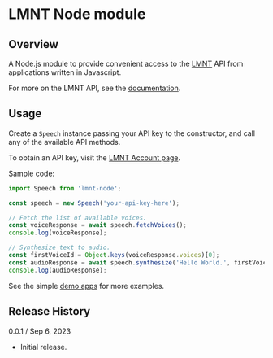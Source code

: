 # LMNT Node module

## Overview

A Node.js module to provide convenient access to the [LMNT](https://www.lmnt.com) API from applications written in Javascript.

For more on the LMNT API, see the [documentation](https://www.lmnt.com/docs/).

## Usage

Create a `Speech` instance passing your API key to the constructor, and call any of the available API methods.

To obtain an API key, visit the [LMNT Account page](https://app.lmnt.com/account).

Sample code:
```js
import Speech from 'lmnt-node';

const speech = new Speech('your-api-key-here');

// Fetch the list of available voices.
const voiceResponse = await speech.fetchVoices();
console.log(voiceResponse);

// Synthesize text to audio.
const firstVoiceId = Object.keys(voiceResponse.voices)[0];
const audioResponse = await speech.synthesize('Hello World.', firstVoiceId, { format: 'mp3' });
console.log(audioResponse);
```

See the simple [demo apps](https://github.com/lmnt-com/lmnt-node/tree/master/demo/node) for more examples.
## Release History

0.0.1 / Sep 6, 2023
- Initial release.

